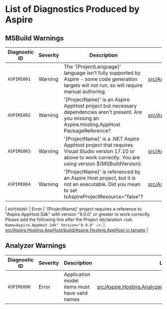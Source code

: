 # List of Diagnostics Produced by Aspire

## MSBuild Warnings

| Diagnostic ID | Severity | Description | Location |
| ------------- | -------- | ----------- | -------- |
| `ASPIRE001` | Warning | The '\[ProjectLanguage\]' language isn't fully supported by Aspire - some code generation targets will not run, so will require manual authoring. | [src/Aspire.Hosting.AppHost/build/Aspire.Hosting.AppHost.in.targets](../src/Aspire.Hosting.AppHost/build/Aspire.Hosting.AppHost.in.targets) |
| `ASPIRE002` | Warning | '\[ProjectName\]' is an Aspire AppHost project but necessary dependencies aren't present. Are you missing an Aspire.Hosting.AppHost PackageReference? | [src/Aspire.Hosting.Sdk/SDK/Sdk.in.targets](../src/Aspire.Hosting.Sdk/SDK/Sdk.in.targets) |
| `ASPIRE003` | Warning | '\[ProjectName\]' is a .NET Aspire AppHost project that requires Visual Studio version 17.10 or above to work correctly. You are using version $(MSBuildVersion). | [src/Aspire.Hosting.Sdk/SDK/Sdk.in.targets](../src/Aspire.Hosting.Sdk/SDK/Sdk.in.targets) |
| `ASPIRE004` | Warning | '\[ProjectName\]' is referenced by an Aspire Host project, but it is not an executable. Did you mean to set IsAspireProjectResource=&quot;false&quot;? | [src/Aspire.Hosting.AppHost/build/Aspire.Hosting.AppHost.in.targets](../src/Aspire.Hosting.AppHost/build/Aspire.Hosting.AppHost.in.targets) |

| `ASPIRE007` | Error | '\[ProjectName\]' project requires a reference to &quot;Aspire.AppHost.Sdk&quot; with version &quot;9.0.0&quot; or greater to work correctly. Please add the following line after the Project declaration `<Sdk Name=Aspire.AppHost.Sdk" Version="9.0.0" />`. | [src/Aspire.Hosting.AppHost/build/Aspire.Hosting.AppHost.in.targets](../src/Aspire.Hosting.AppHost/build/Aspire.Hosting.AppHost.in.targets) |

## Analyzer Warnings

| Diagnostic ID | Severity | Description | Location |
| ------------- | -------- | ----------- | -------- |
| `ASPIRE006` | Error | Application model items must have valid names | [src/Aspire.Hosting.Analyzers/AppHostAnalyzer.Diagnostics.cs](../src/Aspire.Hosting.Analyzers/AppHostAnalyzer.Diagnostics.cs) |
